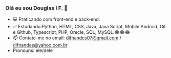 ### Olá eu sou Douglas I F. 👋

- 💻 Praticando com front-end e back-end.
- ✅ Estudando:Python, HTML, CSS, Java, Java Script, Mobile Android, Git e Github, Typescript, PHP, Orecle, SQL, MySQL.😂😂😂
- 📫 Contate-me no email: difnandes07@gmail.com / difnandes@yahoo.com.br
- Pronouns: ele/dele
